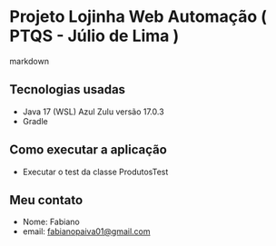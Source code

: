 # Projeto Lojinha Web Automação ( PTQS - Júlio de Lima )

markdown

## Tecnologias usadas

* Java 17 (WSL) Azul Zulu versão 17.0.3
* Gradle

## Como executar a aplicação

* Executar o test da classe ProdutosTest

## Meu contato

* Nome: Fabiano
* email: fabianopaiva01@gmail.com
